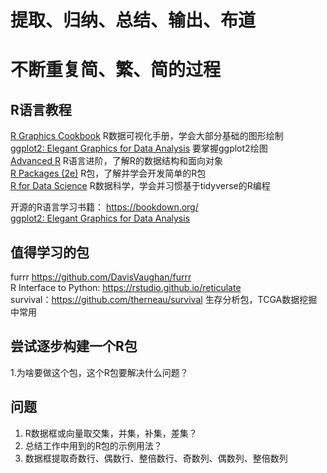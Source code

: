 # 提取、归纳、总结、输出、布道
# 不断重复简、繁、简的过程

## R语言教程
[R Graphics Cookbook](https://r-graphics.org/) R数据可视化手册，学会大部分基础的图形绘制<br>
[ggplot2: Elegant Graphics for Data Analysis](https://ggplot2-book.org/) 要掌握ggplot2绘图<br>
[Advanced R](https://adv-r.hadley.nz/index.html) R语言进阶，了解R的数据结构和面向对象<br>
[R Packages (2e)](https://r-pkgs.org/) R包，了解并学会开发简单的R包<br>
[R for Data Science](https://r4ds.had.co.nz/index.html) R数据科学，学会并习惯基于tidyverse的R编程<br>

开源的R语言学习书籍： https://bookdown.org/<br>
[ggplot2: Elegant Graphics for Data Analysis](https://ggplot2-book.org/)<br>

## 值得学习的包
furrr https://github.com/DavisVaughan/furrr<br>
R Interface to Python: https://rstudio.github.io/reticulate<br>
survival：https://github.com/therneau/survival    生存分析包，TCGA数据挖掘中常用

## 尝试逐步构建一个R包
1.为啥要做这个包，这个R包要解决什么问题？

## 问题
1. R数据框或向量取交集，并集，补集，差集？
2. 总结工作中用到的R包的示例用法？
3. 数据框提取奇数行、偶数行、整倍数行、奇数列、偶数列、整倍数列

